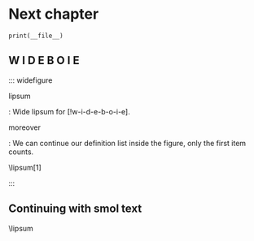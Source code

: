 # Next chapter

``` { .python .cb.nb}
print(__file__)
```

## W I D E B O I E

::: widefigure

lipsum

: Wide lipsum for [!w-i-d-e-b-o-i-e].

moreover

: We can continue our definition list inside the figure, only the first item counts.

\lipsum[1]

:::

## Continuing with smol text

\lipsum
